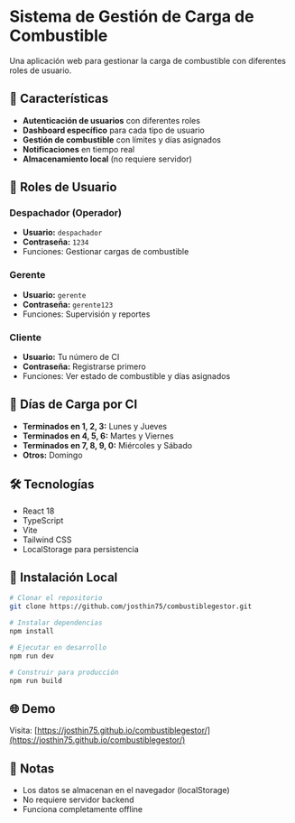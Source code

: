 # Sistema de Gestión de Carga de Combustible

Una aplicación web para gestionar la carga de combustible con diferentes roles de usuario.

## 🚀 Características

- **Autenticación de usuarios** con diferentes roles
- **Dashboard específico** para cada tipo de usuario
- **Gestión de combustible** con límites y días asignados
- **Notificaciones** en tiempo real
- **Almacenamiento local** (no requiere servidor)

## 👥 Roles de Usuario

### Despachador (Operador)
- **Usuario:** `despachador`
- **Contraseña:** `1234`
- Funciones: Gestionar cargas de combustible

### Gerente
- **Usuario:** `gerente`
- **Contraseña:** `gerente123`
- Funciones: Supervisión y reportes

### Cliente
- **Usuario:** Tu número de CI
- **Contraseña:** Registrarse primero
- Funciones: Ver estado de combustible y días asignados

## 📅 Días de Carga por CI

- **Terminados en 1, 2, 3:** Lunes y Jueves
- **Terminados en 4, 5, 6:** Martes y Viernes
- **Terminados en 7, 8, 9, 0:** Miércoles y Sábado
- **Otros:** Domingo

## 🛠️ Tecnologías

- React 18
- TypeScript
- Vite
- Tailwind CSS
- LocalStorage para persistencia

## 🚀 Instalación Local

```bash
# Clonar el repositorio
git clone https://github.com/josthin75/combustiblegestor.git

# Instalar dependencias
npm install

# Ejecutar en desarrollo
npm run dev

# Construir para producción
npm run build
```

## 🌐 Demo

Visita: [https://josthin75.github.io/combustiblegestor/](https://josthin75.github.io/combustiblegestor/)

## 📝 Notas

- Los datos se almacenan en el navegador (localStorage)
- No requiere servidor backend
- Funciona completamente offline 